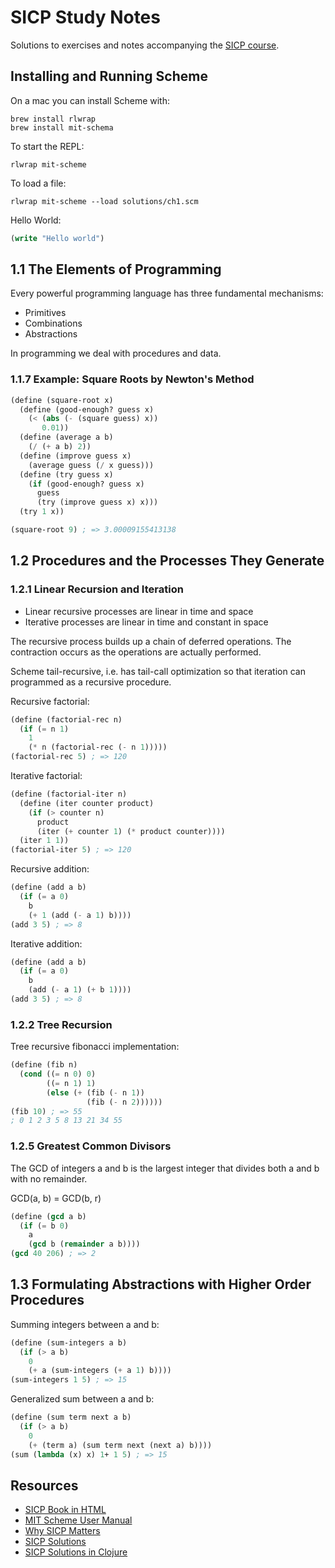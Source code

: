 # SICP Study Notes

Solutions to exercises and notes accompanying the [SICP course](https://mitpress.mit.edu/sicp).

## Installing and Running Scheme

On a mac you can install Scheme with:

```
brew install rlwrap
brew install mit-schema
```

To start the REPL:

```
rlwrap mit-scheme
```

To load a file:

```
rlwrap mit-scheme --load solutions/ch1.scm
```

Hello World:

```scheme
(write "Hello world")
```

## 1.1 The Elements of Programming

Every powerful programming language has three fundamental mechanisms:

* Primitives
* Combinations
* Abstractions

In programming we deal with procedures and data.

### 1.1.7  Example: Square Roots by Newton's Method

```scheme
(define (square-root x)
  (define (good-enough? guess x)
    (< (abs (- (square guess) x))
       0.01))
  (define (average a b)
    (/ (+ a b) 2))
  (define (improve guess x)
    (average guess (/ x guess)))
  (define (try guess x)
    (if (good-enough? guess x)
      guess
      (try (improve guess x) x)))
  (try 1 x))

(square-root 9) ; => 3.00009155413138
```

## 1.2 Procedures and the Processes They Generate

### 1.2.1 Linear Recursion and Iteration

* Linear recursive processes are linear in time and space
* Iterative processes are linear in time and constant in space

The recursive process builds up a chain of deferred operations.
The contraction occurs as the operations are actually performed.

Scheme tail-recursive, i.e. has tail-call optimization so that
iteration can programmed as a recursive procedure.

Recursive factorial:

```scheme
(define (factorial-rec n)
  (if (= n 1)
    1
    (* n (factorial-rec (- n 1)))))
(factorial-rec 5) ; => 120
```

Iterative factorial:

```scheme
(define (factorial-iter n)
  (define (iter counter product)
    (if (> counter n)
      product
      (iter (+ counter 1) (* product counter))))
  (iter 1 1))
(factorial-iter 5) ; => 120
```

Recursive addition:

```scheme
(define (add a b)
  (if (= a 0)
    b
    (+ 1 (add (- a 1) b))))
(add 3 5) ; => 8
```

Iterative addition:

```scheme
(define (add a b)
  (if (= a 0)
    b
    (add (- a 1) (+ b 1))))
(add 3 5) ; => 8
```

### 1.2.2 Tree Recursion

Tree recursive fibonacci implementation:

```scheme
(define (fib n)
  (cond ((= n 0) 0)
        ((= n 1) 1)
        (else (+ (fib (- n 1))
                 (fib (- n 2))))))
(fib 10) ; => 55
; 0 1 2 3 5 8 13 21 34 55
```

### 1.2.5 Greatest Common Divisors

The GCD of integers a and b is the largest integer that divides
both a and b with no remainder.

GCD(a, b) = GCD(b, r)

```scheme
(define (gcd a b)
  (if (= b 0)
    a
    (gcd b (remainder a b))))
(gcd 40 206) ; => 2
```

## 1.3 Formulating Abstractions with Higher Order Procedures

Summing integers between a and b:

```scheme
(define (sum-integers a b)
  (if (> a b)
    0
    (+ a (sum-integers (+ a 1) b))))
(sum-integers 1 5) ; => 15
```

Generalized sum between a and b:

```scheme
(define (sum term next a b)
  (if (> a b)
    0
    (+ (term a) (sum term next (next a) b))))
(sum (lambda (x) x) 1+ 1 5) ; => 15
```

## Resources

* [SICP Book in HTML](https://mitpress.mit.edu/sicp/full-text/book/book-Z-H-4.html#%_toc_start)
* [MIT Scheme User Manual](https://www.gnu.org/software/mit-scheme/documentation/mit-scheme-user.pdf)
* [Why SICP Matters](https://people.eecs.berkeley.edu/~bh/sicp.html)
* [SICP Solutions](http://community.schemewiki.org/?SICP-Solutions)
* [SICP Solutions in Clojure](https://github.com/gregsexton/SICP-Clojure)
